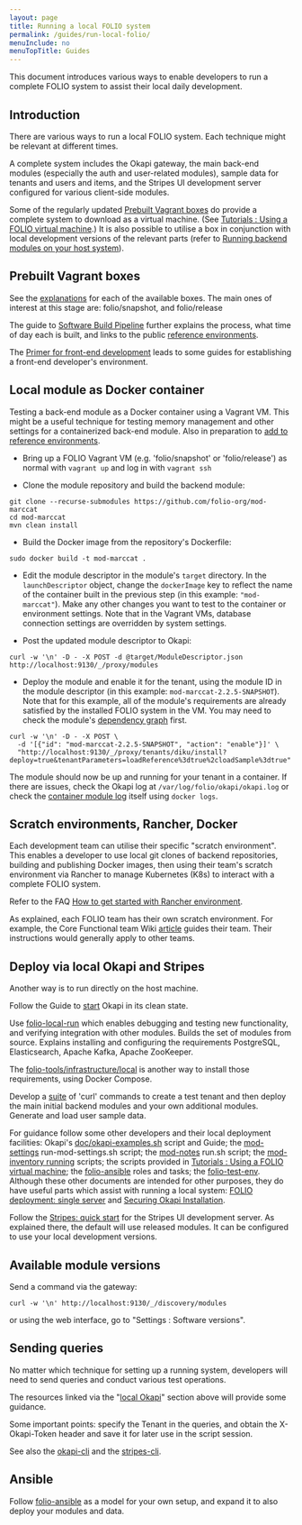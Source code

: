 ```yaml
---
layout: page
title: Running a local FOLIO system
permalink: /guides/run-local-folio/
menuInclude: no
menuTopTitle: Guides
---
```


This document introduces various ways to enable developers to run a complete FOLIO system to assist their local daily development.

## Introduction

There are various ways to run a local FOLIO system. Each technique might be relevant at different times.

A complete system includes the Okapi gateway, the main back-end modules (especially the auth and user-related modules),
sample data for tenants and users and items, and the Stripes UI development server configured for various client-side modules.

Some of the regularly updated [Prebuilt Vagrant boxes](#prebuilt-vagrant-boxes) do provide a complete system to download as a virtual machine.
(See [Tutorials : Using a FOLIO virtual machine](/tutorials/folio-vm/).)
It is also possible to utilise a box in conjunction with local development versions of the relevant parts
(refer to [Running backend modules on your host system](https://github.com/folio-org/folio-ansible/blob/master/doc/index.md#running-backend-modules-on-your-host-system)).

## Prebuilt Vagrant boxes

See the [explanations](https://github.com/folio-org/folio-ansible/blob/master/doc/index.md) for each of the available boxes.
The main ones of interest at this stage are: folio/snapshot, and folio/release

The guide to [Software Build Pipeline](/guides/automation/#software-build-pipeline) further explains the process, what time of day each is built, and links to the public [reference environments](/guides/automation/#reference-environments).

The [Primer for front-end development](/start/primer-develop-frontend/) leads to some guides for establishing a front-end developer's environment.

## Local module as Docker container

Testing a back-end module as a Docker container using a Vagrant VM.
This might be a useful technique for testing memory management and other settings for a containerized back-end module.
Also in preparation to [add to reference environments](/guides/install-backend-module/#ensure-recent-local-vm).

* Bring up a FOLIO Vagrant VM (e.g. 'folio/snapshot' or 'folio/release') as normal with `vagrant up` and log in with `vagrant ssh`

* Clone the module repository and build the backend module:

```
git clone --recurse-submodules https://github.com/folio-org/mod-marccat
cd mod-marccat
mvn clean install
```

* Build the Docker image from the repository's Dockerfile:

```
sudo docker build -t mod-marccat .
```

* Edit the module descriptor in the module's `target` directory. In the `launchDescriptor` object, change the `dockerImage` key to reflect the name of the container built in the previous step (in this example: `"mod-marccat"`).
Make any other changes you want to test to the container or environment settings.
Note that in the Vagrant VMs, database connection settings are overridden by system settings.

* Post the updated module descriptor to Okapi:

```
curl -w '\n' -D - -X POST -d @target/ModuleDescriptor.json http://localhost:9130/_/proxy/modules
```

* Deploy the module and enable it for the tenant, using the module ID in the module descriptor (in this example: `mod-marccat-2.2.5-SNAPSHOT`).
Note that for this example, all of the module's requirements are already satisfied by the installed FOLIO system in the VM.
You may need to check the module's [dependency graph](/tutorials/folio-vm/04-local-development/#module-dependency-graph) first.

```
curl -w '\n' -D - -X POST \
  -d '[{"id": "mod-marccat-2.2.5-SNAPSHOT", "action": "enable"}]' \
  "http://localhost:9130/_/proxy/tenants/diku/install?deploy=true&tenantParameters=loadReference%3dtrue%2cloadSample%3dtrue"
```

The module should now be up and running for your tenant in a container.
If there are issues, check the Okapi log at `/var/log/folio/okapi/okapi.log`
or check the [container module log](https://github.com/folio-org/folio-ansible/blob/master/doc/index.md#viewing-backend-module-logs) itself using `docker logs`.

## Scratch environments, Rancher, Docker

Each development team can utilise their specific "scratch environment".
This enables a developer to use local git clones of backend repositories, building and publishing Docker images, then using their team's scratch environment via Rancher to manage Kubernetes (K8s) to interact with a complete FOLIO system.

Refer to the FAQ [How to get started with Rancher environment](/faqs/how-to-get-started-with-rancher/).

As explained, each FOLIO team has their own scratch environment.
For example, the Core Functional team Wiki [article](https://wiki.folio.org/display/FOLIJET/Back-end+module+development+using+the+scratch+environment+and+Rancher) guides their team.
Their instructions would generally apply to other teams.

## Deploy via local Okapi and Stripes

Another way is to run directly on the host machine.

Follow the Guide to [start](https://github.com/folio-org/okapi/blob/master/doc/guide.md#running-okapi-itself)
Okapi in its clean state.

Use [folio-local-run](https://github.com/adamdickmeiss/folio-local-run) which enables debugging and testing new functionality, and verifying integration with other modules.
Builds the set of modules from source.
Explains installing and configuring the requirements PostgreSQL, Elasticsearch, Apache Kafka, Apache ZooKeeper.

The [folio-tools/infrastructure/local](https://github.com/folio-org/folio-tools/tree/master/infrastructure/local) is another way to install those requirements, using Docker Compose.

Develop a [suite](#sending-queries) of 'curl' commands to create a test tenant and then deploy the main initial backend modules and your own additional modules.
Generate and load user sample data.

For guidance follow some other developers and their local deployment facilities:
Okapi's [doc/okapi-examples.sh](https://github.com/folio-org/okapi/blob/master/doc/okapi-examples.sh) script and Guide;
the [mod-settings](https://github.com/folio-org/mod-settings/blob/master/scripts/run-mod-settings.sh) run-mod-settings.sh script;
the [mod-notes](https://github.com/folio-org/mod-notes) run.sh script;
the [mod-inventory running](https://github.com/folio-org/mod-inventory#running) scripts;
the scripts provided in [Tutorials : Using a FOLIO virtual machine](/tutorials/folio-vm/);
the [folio-ansible](https://github.com/folio-org/folio-ansible/) roles and tasks;
the [folio-test-env](https://github.com/folio-org/folio-test-env).
Although these other documents are intended for other purposes, they do have useful parts which assist with running a local system:
[FOLIO deployment: single server](https://docs.folio.org/docs/getting-started/installation/) and [Securing Okapi Installation](https://github.com/folio-org/okapi/blob/master/doc/securing.md).

Follow the [Stripes: quick start](https://github.com/folio-org/stripes/blob/master/doc/quick-start.md) for the Stripes UI development server.
As explained there, the default will use released modules. It can be configured to use your local development versions.

## Available module versions

Send a command via the gateway:

```
curl -w '\n' http://localhost:9130/_/discovery/modules
```

or using the web interface, go to "Settings : Software versions".

## Sending queries

No matter which technique for setting up a running system, developers will need to send queries and conduct various test operations.

The resources linked via the "[local Okapi](#deploy-via-local-okapi-and-stripes)" section above will provide some guidance.

Some important points: specify the Tenant in the queries, and obtain the X-Okapi-Token header and save it for later use in the script session.

See also the [okapi-cli](https://github.com/folio-org/okapi-cli) and
the [stripes-cli](https://github.com/folio-org/stripes-cli).

## Ansible

Follow [folio-ansible](https://github.com/folio-org/folio-ansible) as a model for your own setup, and expand it to also deploy your modules and data.
